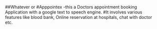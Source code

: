 ##Whatever or 
#Apppointex -this a Doctors appointment booking Application with a google text to speech engine.
#It involves various features like blood bank, Online reservation at hospitals, chat with doctor etc.
